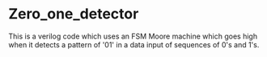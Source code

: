# Zero_one_detector

This is a verilog code which uses an FSM Moore machine which goes high when it detects a pattern of '01' in a data input of sequences of 0's and 1's.
